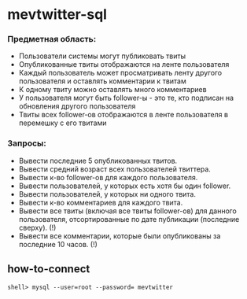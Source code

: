 # mevtwitter-sql

### Предметная область:
- Пользователи системы могут публиковать твиты
- Опубликованные твиты отображаются на ленте пользователя
- Каждый пользователь может просматривать ленту другого пользователя и оставлять комментарии к твитам
- К одному твиту можно оставлять много комментариев
- У пользователя могут быть follower-ы - это те, кто подписан на обновления другого пользователя
- Твиты всех follower-ов отображаются в ленте пользователя в перемешку с его твитами

### Запросы:

- Вывести последние 5 опубликованных твитов.
- Вывести средний возраст всех пользователей твиттера.
- Вывести к-во follower-ов для каждого пользователя.
- Вывести пользователей, у которых есть хотя бы один follower.
- Вывести пользователей, у которых ни одного твита.
- Вывести к-во комментариев для каждого твита.
- Вывести все твиты (включая все твиты follower-ов) для данного пользователя, отсортированные по дате публикации (последние сверху). (!)
- Вывести все комментарии, которые были опубликованы за последние 10 часов. (!)

## how-to-connect

``shell> mysql --user=root --password= mevtwitter``
